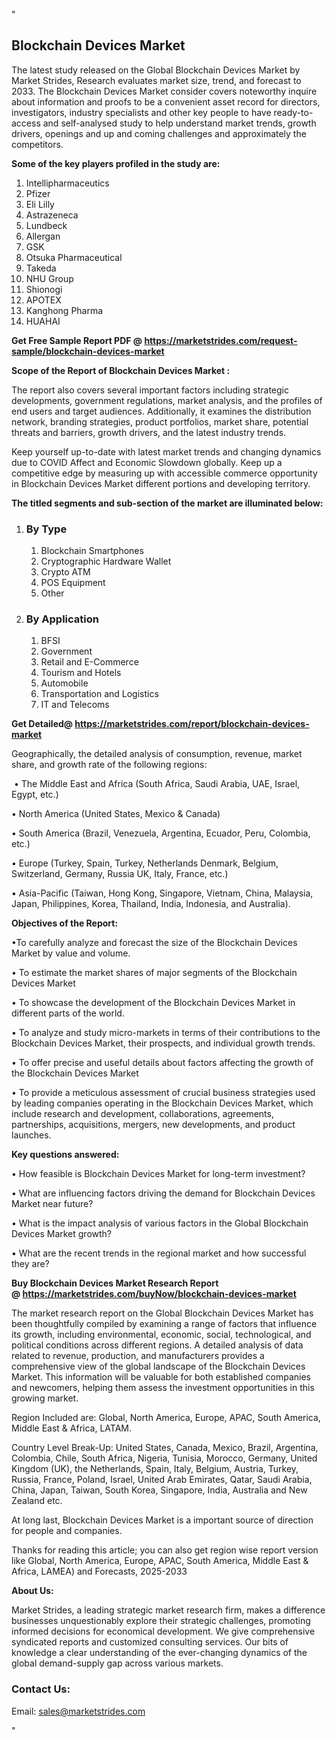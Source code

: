 <p>"</p>
<h2><strong>Blockchain Devices Market</strong></h2>
<p>The latest study released on the Global Blockchain Devices Market by Market Strides, Research evaluates market size, trend, and forecast to 2033. The Blockchain Devices Market consider covers noteworthy inquire about information and proofs to be a convenient asset record for directors, investigators, industry specialists and other key people to have ready-to-access and self-analysed study to help understand market trends, growth drivers, openings and up and coming challenges and approximately the competitors.</p>
<p><strong> Some of the key players profiled in the study are: </strong></p>
<ol>
<li>Intellipharmaceutics</li>
<li>Pfizer</li>
<li>Eli Lilly</li>
<li>Astrazeneca</li>
<li>Lundbeck</li>
<li>Allergan</li>
<li>GSK</li>
<li>Otsuka Pharmaceutical</li>
<li>Takeda</li>
<li>NHU Group</li>
<li>Shionogi</li>
<li>APOTEX</li>
<li>Kanghong Pharma</li>
<li>HUAHAI</li>
</ol>
<p><strong>Get Free Sample Report PDF @ <a href="https://marketstrides.com/request-sample/blockchain-devices-market">https://marketstrides.com/request-sample/blockchain-devices-market</a></strong></p>
<p><strong> Scope of the Report of Blockchain Devices Market : </strong></p>
<p>The report also covers several important factors including strategic developments, government regulations, market analysis, and the profiles of end users and target audiences. Additionally, it examines the distribution network, branding strategies, product portfolios, market share, potential threats and barriers, growth drivers, and the latest industry trends.</p>
<p>Keep yourself up-to-date with latest market trends and changing dynamics due to COVID Affect and Economic Slowdown globally. Keep up a competitive edge by measuring up with accessible commerce opportunity in Blockchain Devices Market different portions and developing territory.</p>
<p><strong> The titled segments and sub-section of the market are illuminated below: </strong></p>
<ol>
<li>
<h3>By Type</h3>
<ol>
<li>Blockchain Smartphones</li>
<li>Cryptographic Hardware Wallet</li>
<li>Crypto ATM</li>
<li>POS Equipment</li>
<li>Other</li>
</ol>
</li>
<li>
<h3>By Application</h3>
<ol>
<li>BFSI</li>
<li>Government</li>
<li>Retail and E-Commerce</li>
<li>Tourism and Hotels</li>
<li>Automobile</li>
<li>Transportation and Logistics</li>
<li>IT and Telecoms</li>
</ol>
</li>
</ol>
<p><strong>Get Detailed@ <a href="https://marketstrides.com/report/blockchain-devices-market">https://marketstrides.com/report/blockchain-devices-market</a></strong></p>
<p>Geographically, the detailed analysis of consumption, revenue, market share, and growth rate of the following regions:</p>
<p>&nbsp;&bull; The Middle East and Africa (South Africa, Saudi Arabia, UAE, Israel, Egypt, etc.)</p>
<p>&bull; North America (United States, Mexico &amp; Canada)</p>
<p>&bull; South America (Brazil, Venezuela, Argentina, Ecuador, Peru, Colombia, etc.)</p>
<p>&bull; Europe (Turkey, Spain, Turkey, Netherlands Denmark, Belgium, Switzerland, Germany, Russia UK, Italy, France, etc.)</p>
<p>&bull; Asia-Pacific (Taiwan, Hong Kong, Singapore, Vietnam, China, Malaysia, Japan, Philippines, Korea, Thailand, India, Indonesia, and Australia).</p>
<p><strong>Objectives of the Report: </strong></p>
<p>&bull;To carefully analyze and forecast the size of the Blockchain Devices Market by value and volume.</p>
<p>&bull; To estimate the market shares of major segments of the Blockchain Devices Market</p>
<p>&bull; To showcase the development of the Blockchain Devices Market in different parts of the world.</p>
<p>&bull; To analyze and study micro-markets in terms of their contributions to the Blockchain Devices Market, their prospects, and individual growth trends.</p>
<p>&bull; To offer precise and useful details about factors affecting the growth of the Blockchain Devices Market</p>
<p>&bull; To provide a meticulous assessment of crucial business strategies used by leading companies operating in the Blockchain Devices Market, which include research and development, collaborations, agreements, partnerships, acquisitions, mergers, new developments, and product launches.</p>
<p><strong>Key questions answered: </strong></p>
<p>&bull; How feasible is Blockchain Devices Market for long-term investment?</p>
<p>&bull; What are influencing factors driving the demand for Blockchain Devices Market near future?</p>
<p>&bull; What is the impact analysis of various factors in the Global Blockchain Devices Market growth?</p>
<p>&bull; What are the recent trends in the regional market and how successful they are?</p>
<p><strong>Buy Blockchain Devices Market Research Report @&nbsp;<a href="https://marketstrides.com/buyNow/blockchain-devices-market">https://marketstrides.com/buyNow/blockchain-devices-market</a></strong></p>
<p>The market research report on the Global Blockchain Devices Market has been thoughtfully compiled by examining a range of factors that influence its growth, including environmental, economic, social, technological, and political conditions across different regions. A detailed analysis of data related to revenue, production, and manufacturers provides a comprehensive view of the global landscape of the Blockchain Devices Market. This information will be valuable for both established companies and newcomers, helping them assess the investment opportunities in this growing market.</p>
<p>Region Included are: Global, North America, Europe, APAC, South America, Middle East &amp; Africa, LATAM.</p>
<p>Country Level Break-Up: United States, Canada, Mexico, Brazil, Argentina, Colombia, Chile, South Africa, Nigeria, Tunisia, Morocco, Germany, United Kingdom (UK), the Netherlands, Spain, Italy, Belgium, Austria, Turkey, Russia, France, Poland, Israel, United Arab Emirates, Qatar, Saudi Arabia, China, Japan, Taiwan, South Korea, Singapore, India, Australia and New Zealand etc.</p>
<p>At long last, Blockchain Devices Market is a important source of direction for people and companies.</p>
<p>Thanks for reading this article; you can also get region wise report version like Global, North America, Europe, APAC, South America, Middle East &amp; Africa, LAMEA) and Forecasts, 2025-2033</p>
<p><strong>About Us: </strong></p>
<p>Market Strides, a leading strategic market research firm, makes a difference businesses unquestionably explore their strategic challenges, promoting informed decisions for economical development. We give comprehensive syndicated reports and customized consulting services. Our bits of knowledge a clear understanding of the ever-changing dynamics of the global demand-supply gap across various markets.</p>
<h3>Contact Us:</h3>
<p>Email: <a href="mailto:sales@marketstrides.com">sales@marketstrides.com</a></p>
<p>"</p>
